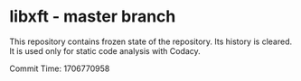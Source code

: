 # libxft - master branch

This repository contains frozen state of the repository.
Its history is cleared. It is used only for static code
analysis with Codacy.

Commit Time: 1706770958
